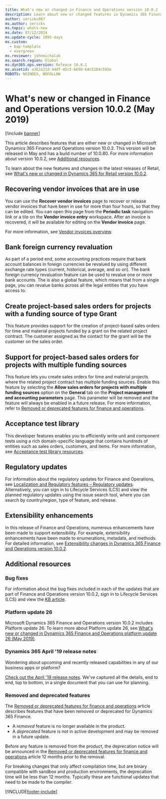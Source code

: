 ```yaml
---
title: What's new or changed in Finance and Operations version 10.0.2 (May 2019)
description: Learn about new or changed features in Dynamics 365 Finance and Operations version 10.0.2. This version was released in May 2019.
author: sericks007
ms.author: sericks
ms.topic: whats-new
ms.date: 07/12/2024
ms.update-cycle: 1095-days
ms.custom: 
  - bap-template
  - evergreen
ms.reviewer: johnmichalak
ms.search.region: Global
ms.dyn365.ops.version: Release 10.0.1
ms.assetid: a362a31d-44df-45c5-b698-64c5264c592e
ROBOTS: NOINDEX, NOFOLLOW
---
```


# What's new or changed in Finance and Operations version 10.0.2 (May 2019)

[!include [banner](../../../finance/includes/banner.md)]

This article describes features that are either new or changed in Microsoft Dynamics 365 Finance and Operations version 10.0.2. This version will be released in May and has a build number of 10.0.80. For more information about version 10.0.2, see [Additional resources](#additional-resources).

To learn about the new features and changes in the latest releases of Retail, see [What's new or changed in Dynamics 365 for Retail version 10.0.2](../../../commerce/get-started/whats-new-10-0-2.md).

  
## Recovering vendor invoices that are in use

You can use the **Recover vendor invoices** page to recover or release vendor invoices that have been in use for more than four hours, so that they can be edited. You can open this page from the **Periodic task** navigation link or a tile on the **Vendor invoice entry** workspace. After an invoice is recovered, it will be available for editing on the **Vendor invoice** page.

For more information, see [Vendor invoices overview](../../../finance/accounts-payable/vendor-invoices-overview.md).
  
## Bank foreign currency revaluation

As part of a period end, some accounting practices require that bank account balances in foreign currencies be revalued by using different exchange rate types (current, historical, average, and so on). The bank foreign currency revaluation feature can be used to revalue one or more bank accounts. The is also a global feature, which means that from a single page, you can revalue banks across all the legal entities that you have access to.
  
## Create project-based sales orders for projects with a funding source of type Grant

This feature provides support for the creation of project-based sales orders for time and material projects funded by a grant on the related project contract. The customer assigned as the contact for the grant will be the customer on the sales order.

## Support for project-based sales orders for projects with multiple funding sources

This feature lets you create sales orders for time and material projects where the related project contract has multiple funding sources. Enable this feature by selecting the **Allow sales orders for projects with multiple funding sources** option on the **General** tab on the **Project management and accounting parameters** page. This parameter will be removed and the feature will always be enabled in a future release. For more information, refer to [Removed or deprecated features for finance and operations](../migration-upgrade/deprecated-features.md).

## Acceptance test library

This developer features enables you to efficiently write unit and component tests using a rich domain-specific language that contains hundreds of entities such as sales orders, customers, and items. For more information, see  [Acceptance test library resources](../perf-test/acceptance-test-library.md).  

## Regulatory updates
For information about the regulatory updates for Finance and Operations, see [Localization and Regulatory features – Regulatory updates](../../../finance/localizations/global/regulatory-updates.md). Alternatively, you can sign in to Lifecycle Services (LCS) and view the planned regulatory updates using the issue search tool, where you can search by country/region, type of feature, and release.

## Extensibility enhancements

In this release of Finance and Operations, numerous enhancements have been made to support extensibility. For example, extensibility enhancements have been made to enumerations, metadata, and methods. For detailed information, see [Extensibility changes in Dynamics 365 Finance and Operations version 10.0.2](../extensibility/extensibility-changes-10-2.md).

## Additional resources

### Bug fixes
For information about the bug fixes included in each of the updates that are part of Finance and Operations version 10.0.2, sign in to Lifecycle Services (LCS) and view the [KB article](https://fix.lcs.dynamics.com/Issue/Details?bugId=313841&dbType=3&qc=a4ba239cdec6f528657f529750b68845b75580e5fdb0ad6060c4bc33f8da67f8).

### Platform update 26

Microsoft Dynamics 365 Finance and Operations version 10.0.2 includes Platform update 26. To learn more about Platform update 26, see [What's new or changed in Dynamics 365 Finance and Operations platform update 26 (May 2019)](../../fin-ops/get-started/whats-new-platform-update-26.md).


### Dynamics 365 April '19 release notes
Wondering about upcoming and recently released capabilities in any of our business apps or platform?

[Check out the April '19 release notes](/business-applications-release-notes/April19/index). We've captured all the details, end to end, top to bottom, in a single document that you can use for planning.

### Removed and deprecated features
The [Removed or deprecated features for finance and operations](../migration-upgrade/deprecated-features.md) article describes features that have been removed or deprecated for Dynamics 365 Finance.

- A *removed* feature is no longer available in the product.
- A *deprecated* feature is not in active development and may be removed in a future update.

Before any feature is removed from the product, the deprecation notice will be announced in the [Removed or deprecated features for finance and operations](../migration-upgrade/deprecated-features.md) article 12 months prior to the removal.

For breaking changes that only affect compilation time, but are binary compatible with sandbox and production environments, the deprecation time will be less than 12 months. Typically these are functional updates that need to be made to the compiler.


[!INCLUDE[footer-include](../../../includes/footer-banner.md)]

